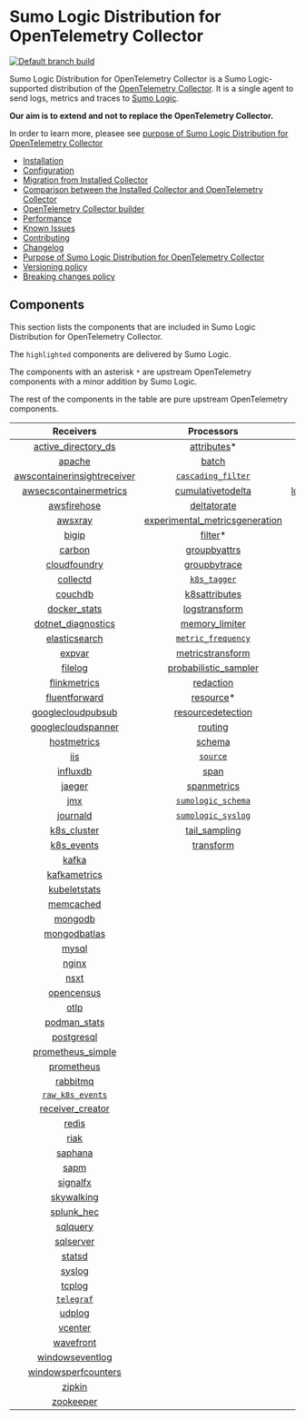 # Sumo Logic Distribution for OpenTelemetry Collector

[![Default branch build](https://github.com/SumoLogic/sumologic-otel-collector/actions/workflows/dev_builds.yml/badge.svg)](https://github.com/SumoLogic/sumologic-otel-collector/actions/workflows/dev_builds.yml)

Sumo Logic Distribution for OpenTelemetry Collector is a Sumo Logic-supported distribution of the [OpenTelemetry Collector][otc_link].
It is a single agent to send logs, metrics and traces to [Sumo Logic][sumologic].

**Our aim is to extend and not to replace the OpenTelemetry Collector.**

In order to learn more, pleasee see [purpose of Sumo Logic Distribution for OpenTelemetry Collector](./docs/UpstreamRelation.md#purpose-of-sumo-logic-distribution-for-opentelemetry-collector)

[otc_link]: https://github.com/open-telemetry/opentelemetry-collector
[sumologic]: https://www.sumologic.com

- [Installation](docs/Installation.md)
- [Configuration](docs/Configuration.md)
- [Migration from Installed Collector](docs/Migration.md)
- [Comparison between the Installed Collector and OpenTelemetry Collector](docs/Comparison.md)
- [OpenTelemetry Collector builder](./otelcolbuilder/README.md)
- [Performance](docs/Performance.md)
- [Known Issues](docs/KnownIssues.md)
- [Contributing](./CONTRIBUTING.md)
- [Changelog](./CHANGELOG.md)
- [Purpose of Sumo Logic Distribution for OpenTelemetry Collector](./docs/UpstreamRelation.md#purpose-of-sumo-logic-distribution-for-opentelemetry-collector)
- [Versioning policy](./docs/UpstreamRelation.md#versioning-policy)
- [Breaking changes policy](./docs/UpstreamRelation.md#breaking-changes-policy)

## Components

This section lists the components that are included in Sumo Logic Distribution for OpenTelemetry Collector.

The `highlighted` components are delivered by Sumo Logic.

The components with an asterisk `*` are upstream OpenTelemetry components with a minor addition by Sumo Logic.

The rest of the components in the table are pure upstream OpenTelemetry components.

|                         Receivers                          |                          Processors                          |               Exporters                |                  Extensions                  |
|:----------------------------------------------------------:|:------------------------------------------------------------:|:--------------------------------------:|:--------------------------------------------:|
|      [active_directory_ds][activedirectorydsreceiver]      |              [attributes][attributesprocessor]*              |        [carbon][carbonexporter]        |       [asapclient][asapauthextension]        |
|                  [apache][apachereceiver]                  |                   [batch][batchprocessor]                    |          [file][fileexporter]          |             [awsproxy][awsproxy]             |
| [awscontainerinsightreceiver][awscontainerinsightreceiver] |        [`cascading_filter`][cascadingfilterprocessor]        |         [kafka][kafkaexporter]         |       [basicauth][basicauthextension]        |
|  [awsecscontainermetrics][awsecscontainermetricsreceiver]  |       [cumulativetodelta][cumulativetodeltaprocessor]        | [loadbalancing][loadbalancingexporter] | [bearertokenauth][bearertokenauthextension]  |
|             [awsfirehose][awsfirehosereceiver]             |             [deltatorate][deltatorateprocessor]              |       [logging][loggingexporter]       |           [db_storage][dbstorage]            |
|                 [awsxray][awsxrayreceiver]                 | [experimental_metricsgeneration][metricsgenerationprocessor] |          [otlp][otlpexporter]          |      [docker_observer][dockerobserver]       |
|                   [bigip][bigipreceiver]                   |                  [filter][filterprocessor]*                  |      [otlphttp][otlphttpexporter]      |         [ecs_observer][ecsobserver]          |
|                  [carbon][carbonreceiver]                  |            [groupbyattrs][groupbyattrsprocessor]             |    [`sumologic`][sumologicexporter]    |     [ecs_task_observer][ecstaskobserver]     |
|            [cloudfoundry][cloudfoundryreceiver]            |            [groupbytrace][groupbytraceprocessor]             |                                        |         [file_storage][filestorage]          |
|                [collectd][collectdreceiver]                |                 [`k8s_tagger`][k8sprocessor]                 |                                        |     [health_check][healthcheckextension]     |
|                 [couchdb][couchdbreceiver]                 |           [k8sattributes][k8sattributesprocessor]            |                                        |        [host_observer][hostobserver]         |
|            [docker_stats][dockerstatsreceiver]             |           [logstransform][logstransformprocessor]            |                                        |       [http_forwarder][httpforwarder]        |
|      [dotnet_diagnostics][dotnetdiagnosticsreceiver]       |           [memory_limiter][memorylimiterprocessor]           |                                        | [jaegerremotesampling][jaegerremotesampling] |
|           [elasticsearch][elasticsearchreceiver]           |        [`metric_frequency`][metricfrequencyprocessor]        |                                        |         [k8s_observer][k8sobserver]          |
|                  [expvar][expvarreceiver]                  |        [metricstransform][metricstransformprocessor]         |                                        |      [memory_ballast][ballastextension]      |
|                 [filelog][filelogreceiver]                 |    [probabilistic_sampler][probabilisticsamplerprocessor]    |                                        |  [oauth2client][oauth2clientauthextension]   |
|            [flinkmetrics][flinkmetricsreceiver]            |               [redaction][redactionprocessor]                |                                        |          [oidc][oidcauthextension]           |
|           [fluentforward][fluentforwardreceiver]           |                [resource][resourceprocessor]*                |                                        |           [pprof][pprofextension]            |
|       [googlecloudpubsub][googlecloudpubsubreceiver]       |       [resourcedetection][resourcedetectionprocessor]        |                                        |       [sigv4auth][sigv4authextension]        |
|      [googlecloudspanner][googlecloudspannerreceiver]      |                 [routing][routingprocessor]                  |                                        |      [`sumologic`][sumologicextension]       |
|             [hostmetrics][hostmetricsreceiver]             |                  [schema][schemaprocessor]                   |                                        |          [zpages][zpagesextension]           |
|                     [iis][iisreceiver]                     |                 [`source`][sourceprocessor]                  |                                        |                                              |
|                [influxdb][influxdbreceiver]                |                    [span][spanprocessor]                     |                                        |                                              |
|                  [jaeger][jaegerreceiver]                  |             [spanmetrics][spanmetricsprocessor]              |                                        |                                              |
|                     [jmx][jmxreceiver]                     |        [`sumologic_schema`][sumologicschemaprocessor]        |                                        |                                              |
|                [journald][journaldreceiver]                |        [`sumologic_syslog`][sumologicsyslogprocessor]        |                                        |                                              |
|             [k8s_cluster][k8sclusterreceiver]              |            [tail_sampling][tailsamplingprocessor]            |                                        |                                              |
|              [k8s_events][k8seventsreceiver]               |               [transform][transformprocessor]                |                                        |                                              |
|                   [kafka][kafkareceiver]                   |                                                              |                                        |                                              |
|            [kafkametrics][kafkametricsreceiver]            |                                                              |                                        |                                              |
|            [kubeletstats][kubeletstatsreceiver]            |                                                              |                                        |                                              |
|               [memcached][memcachedreceiver]               |                                                              |                                        |                                              |
|                 [mongodb][mongodbreceiver]                 |                                                              |                                        |                                              |
|            [mongodbatlas][mongodbatlasreceiver]            |                                                              |                                        |                                              |
|                   [mysql][mysqlreceiver]                   |                                                              |                                        |                                              |
|                   [nginx][nginxreceiver]                   |                                                              |                                        |                                              |
|                    [nsxt][nsxtreceiver]                    |                                                              |                                        |                                              |
|              [opencensus][opencensusreceiver]              |                                                              |                                        |                                              |
|                    [otlp][otlpreceiver]                    |                                                              |                                        |                                              |
|               [podman_stats][podmanreceiver]               |                                                              |                                        |                                              |
|              [postgresql][postgresqlreceiver]              |                                                              |                                        |                                              |
|       [prometheus_simple][simpleprometheusreceiver]        |                                                              |                                        |                                              |
|              [prometheus][prometheusreceiver]              |                                                              |                                        |                                              |
|                [rabbitmq][rabbitmqreceiver]                |                                                              |                                        |                                              |
|          [`raw_k8s_events`][rawk8seventsreceiver]          |                                                              |                                        |                                              |
|            [receiver_creator][receivercreator]             |                                                              |                                        |                                              |
|                   [redis][redisreceiver]                   |                                                              |                                        |                                              |
|                    [riak][riakreceiver]                    |                                                              |                                        |                                              |
|                 [saphana][saphanareceiver]                 |                                                              |                                        |                                              |
|                    [sapm][sapmreceiver]                    |                                                              |                                        |                                              |
|                [signalfx][signalfxreceiver]                |                                                              |                                        |                                              |
|              [skywalking][skywalkingreceiver]              |                                                              |                                        |                                              |
|              [splunk_hec][splunkhecreceiver]               |                                                              |                                        |                                              |
|                [sqlquery][sqlqueryreceiver]                |                                                              |                                        |                                              |
|               [sqlserver][sqlserverreceiver]               |                                                              |                                        |                                              |
|                  [statsd][statsdreceiver]                  |                                                              |                                        |                                              |
|                  [syslog][syslogreceiver]                  |                                                              |                                        |                                              |
|                  [tcplog][tcplogreceiver]                  |                                                              |                                        |                                              |
|               [`telegraf`][telegrafreceiver]               |                                                              |                                        |                                              |
|                  [udplog][udplogreceiver]                  |                                                              |                                        |                                              |
|                 [vcenter][vcenterreceiver]                 |                                                              |                                        |                                              |
|               [wavefront][wavefrontreceiver]               |                                                              |                                        |                                              |
|         [windowseventlog][windowseventlogreceiver]         |                                                              |                                        |                                              |
|     [windowsperfcounters][windowsperfcountersreceiver]     |                                                              |                                        |                                              |
|                  [zipkin][zipkinreceiver]                  |                                                              |                                        |                                              |
|               [zookeeper][zookeeperreceiver]               |                                                              |                                        |                                              |

[activedirectorydsreceiver]: https://github.com/open-telemetry/opentelemetry-collector-contrib/tree/v0.55.0/receiver/activedirectorydsreceiver
[apachereceiver]: https://github.com/open-telemetry/opentelemetry-collector-contrib/tree/v0.55.0/receiver/apachereceiver
[awscontainerinsightreceiver]: https://github.com/open-telemetry/opentelemetry-collector-contrib/tree/v0.55.0/receiver/awscontainerinsightreceiver
[awsecscontainermetricsreceiver]: https://github.com/open-telemetry/opentelemetry-collector-contrib/tree/v0.55.0/receiver/awsecscontainermetricsreceiver
[awsfirehosereceiver]: https://github.com/open-telemetry/opentelemetry-collector-contrib/tree/v0.55.0/receiver/awsfirehosereceiver
[awsxrayreceiver]: https://github.com/open-telemetry/opentelemetry-collector-contrib/tree/v0.55.0/receiver/awsxrayreceiver
[bigipreceiver]: https://github.com/open-telemetry/opentelemetry-collector-contrib/tree/v0.55.0/receiver/bigipreceiver
[carbonreceiver]: https://github.com/open-telemetry/opentelemetry-collector-contrib/tree/v0.55.0/receiver/carbonreceiver
[cloudfoundryreceiver]: https://github.com/open-telemetry/opentelemetry-collector-contrib/tree/v0.55.0/receiver/cloudfoundryreceiver
[collectdreceiver]: https://github.com/open-telemetry/opentelemetry-collector-contrib/tree/v0.55.0/receiver/collectdreceiver
[couchdbreceiver]: https://github.com/open-telemetry/opentelemetry-collector-contrib/tree/v0.55.0/receiver/couchdbreceiver
[dockerstatsreceiver]: https://github.com/open-telemetry/opentelemetry-collector-contrib/tree/v0.55.0/receiver/dockerstatsreceiver
[dotnetdiagnosticsreceiver]: https://github.com/open-telemetry/opentelemetry-collector-contrib/tree/v0.55.0/receiver/dotnetdiagnosticsreceiver
[elasticsearchreceiver]: https://github.com/open-telemetry/opentelemetry-collector-contrib/tree/v0.55.0/receiver/elasticsearchreceiver
[expvarreceiver]: https://github.com/open-telemetry/opentelemetry-collector-contrib/tree/v0.55.0/receiver/expvarreceiver
[filelogreceiver]: https://github.com/open-telemetry/opentelemetry-collector-contrib/tree/v0.55.0/receiver/filelogreceiver
[flinkmetricsreceiver]: https://github.com/open-telemetry/opentelemetry-collector-contrib/tree/v0.55.0/receiver/flinkmetricsreceiver
[fluentforwardreceiver]: https://github.com/open-telemetry/opentelemetry-collector-contrib/tree/v0.55.0/receiver/fluentforwardreceiver
[googlecloudpubsubreceiver]: https://github.com/open-telemetry/opentelemetry-collector-contrib/tree/v0.55.0/receiver/googlecloudpubsubreceiver
[googlecloudspannerreceiver]: https://github.com/open-telemetry/opentelemetry-collector-contrib/tree/v0.55.0/receiver/googlecloudspannerreceiver
[hostmetricsreceiver]: https://github.com/open-telemetry/opentelemetry-collector-contrib/tree/v0.55.0/receiver/hostmetricsreceiver
[iisreceiver]: https://github.com/open-telemetry/opentelemetry-collector-contrib/tree/v0.55.0/receiver/iisreceiver
[influxdbreceiver]: https://github.com/open-telemetry/opentelemetry-collector-contrib/tree/v0.55.0/receiver/influxdbreceiver
[jaegerreceiver]: https://github.com/open-telemetry/opentelemetry-collector-contrib/tree/v0.55.0/receiver/jaegerreceiver
[jmxreceiver]: https://github.com/open-telemetry/opentelemetry-collector-contrib/tree/v0.55.0/receiver/jmxreceiver
[journaldreceiver]: https://github.com/open-telemetry/opentelemetry-collector-contrib/tree/v0.55.0/receiver/journaldreceiver
[k8sclusterreceiver]: https://github.com/open-telemetry/opentelemetry-collector-contrib/tree/v0.55.0/receiver/k8sclusterreceiver
[k8seventsreceiver]: https://github.com/open-telemetry/opentelemetry-collector-contrib/tree/v0.55.0/receiver/k8seventsreceiver
[kafkareceiver]: https://github.com/open-telemetry/opentelemetry-collector-contrib/tree/v0.55.0/receiver/kafkareceiver
[kafkametricsreceiver]: https://github.com/open-telemetry/opentelemetry-collector-contrib/tree/v0.55.0/receiver/kafkametricsreceiver
[kubeletstatsreceiver]: https://github.com/open-telemetry/opentelemetry-collector-contrib/tree/v0.55.0/receiver/kubeletstatsreceiver
[memcachedreceiver]: https://github.com/open-telemetry/opentelemetry-collector-contrib/tree/v0.55.0/receiver/memcachedreceiver
[mongodbreceiver]: https://github.com/open-telemetry/opentelemetry-collector-contrib/tree/v0.55.0/receiver/mongodbreceiver
[mongodbatlasreceiver]: https://github.com/open-telemetry/opentelemetry-collector-contrib/tree/v0.55.0/receiver/mongodbatlasreceiver
[mysqlreceiver]: https://github.com/open-telemetry/opentelemetry-collector-contrib/tree/v0.55.0/receiver/mysqlreceiver
[nginxreceiver]: https://github.com/open-telemetry/opentelemetry-collector-contrib/tree/v0.55.0/receiver/nginxreceiver
[nsxtreceiver]: https://github.com/open-telemetry/opentelemetry-collector-contrib/tree/v0.55.0/receiver/nsxtreceiver
[opencensusreceiver]: https://github.com/open-telemetry/opentelemetry-collector-contrib/tree/v0.55.0/receiver/opencensusreceiver
[otlpreceiver]: https://github.com/open-telemetry/opentelemetry-collector/tree/v0.55.0/receiver/otlpreceiver
[podmanreceiver]: https://github.com/open-telemetry/opentelemetry-collector-contrib/tree/v0.55.0/receiver/podmanreceiver
[postgresqlreceiver]: https://github.com/open-telemetry/opentelemetry-collector-contrib/tree/v0.55.0/receiver/postgresqlreceiver
[simpleprometheusreceiver]: https://github.com/open-telemetry/opentelemetry-collector-contrib/tree/v0.55.0/receiver/simpleprometheusreceiver
[prometheusreceiver]: https://github.com/open-telemetry/opentelemetry-collector-contrib/tree/v0.55.0/receiver/prometheusreceiver
[rabbitmqreceiver]: https://github.com/open-telemetry/opentelemetry-collector-contrib/tree/v0.55.0/receiver/rabbitmqreceiver
[rawk8seventsreceiver]: ./pkg/receiver/rawk8seventsreceiver
[receivercreator]: https://github.com/open-telemetry/opentelemetry-collector-contrib/tree/v0.55.0/receiver/receivercreator
[redisreceiver]: https://github.com/open-telemetry/opentelemetry-collector-contrib/tree/v0.55.0/receiver/redisreceiver
[riakreceiver]: https://github.com/open-telemetry/opentelemetry-collector-contrib/tree/v0.55.0/receiver/riakreceiver
[saphanareceiver]: https://github.com/open-telemetry/opentelemetry-collector-contrib/tree/v0.55.0/receiver/saphanareceiver
[sapmreceiver]: https://github.com/open-telemetry/opentelemetry-collector-contrib/tree/v0.55.0/receiver/sapmreceiver
[signalfxreceiver]: https://github.com/open-telemetry/opentelemetry-collector-contrib/tree/v0.55.0/receiver/signalfxreceiver
[skywalkingreceiver]: https://github.com/open-telemetry/opentelemetry-collector-contrib/tree/v0.55.0/receiver/skywalkingreceiver
[splunkhecreceiver]: https://github.com/open-telemetry/opentelemetry-collector-contrib/tree/v0.55.0/receiver/splunkhecreceiver
[sqlqueryreceiver]: https://github.com/open-telemetry/opentelemetry-collector-contrib/tree/v0.55.0/receiver/sqlqueryreceiver
[sqlserverreceiver]: https://github.com/open-telemetry/opentelemetry-collector-contrib/tree/v0.55.0/receiver/sqlserverreceiver
[statsdreceiver]: https://github.com/open-telemetry/opentelemetry-collector-contrib/tree/v0.55.0/receiver/statsdreceiver
[syslogreceiver]: https://github.com/open-telemetry/opentelemetry-collector-contrib/tree/v0.55.0/receiver/syslogreceiver
[tcplogreceiver]: https://github.com/open-telemetry/opentelemetry-collector-contrib/tree/v0.55.0/receiver/tcplogreceiver
[telegrafreceiver]: ./pkg/receiver/telegrafreceiver
[udplogreceiver]: https://github.com/open-telemetry/opentelemetry-collector-contrib/tree/v0.55.0/receiver/udplogreceiver
[vcenterreceiver]: https://github.com/open-telemetry/opentelemetry-collector-contrib/tree/v0.55.0/receiver/vcenterreceiver
[wavefrontreceiver]: https://github.com/open-telemetry/opentelemetry-collector-contrib/tree/v0.55.0/receiver/wavefrontreceiver
[windowseventlogreceiver]: https://github.com/open-telemetry/opentelemetry-collector-contrib/tree/v0.55.0/receiver/windowseventlogreceiver
[windowsperfcountersreceiver]: https://github.com/open-telemetry/opentelemetry-collector-contrib/tree/v0.55.0/receiver/windowsperfcountersreceiver
[zipkinreceiver]: https://github.com/open-telemetry/opentelemetry-collector-contrib/tree/v0.55.0/receiver/zipkinreceiver
[zookeeperreceiver]: https://github.com/open-telemetry/opentelemetry-collector-contrib/tree/v0.55.0/receiver/zookeeperreceiver

[attributesprocessor]: https://github.com/SumoLogic/opentelemetry-collector-contrib/tree/v0.55.0-filterprocessor/processor/attributesprocessor
[batchprocessor]: https://github.com/open-telemetry/opentelemetry-collector/tree/v0.55.0/processor/batchprocessor
[cascadingfilterprocessor]: ./pkg/processor/cascadingfilterprocessor
[cumulativetodeltaprocessor]: https://github.com/open-telemetry/opentelemetry-collector-contrib/tree/v0.55.0/processor/cumulativetodeltaprocessor
[deltatorateprocessor]: https://github.com/open-telemetry/opentelemetry-collector-contrib/tree/v0.55.0/processor/deltatorateprocessor
[metricsgenerationprocessor]: https://github.com/open-telemetry/opentelemetry-collector-contrib/tree/v0.55.0/processor/metricsgenerationprocessor

[filterprocessor]: https://github.com/SumoLogic/opentelemetry-collector-contrib/tree/v0.55.0-filterprocessor/processor/filterprocessor
[groupbyattrsprocessor]: https://github.com/open-telemetry/opentelemetry-collector-contrib/tree/v0.55.0/processor/groupbyattrsprocessor
[groupbytraceprocessor]: https://github.com/open-telemetry/opentelemetry-collector-contrib/tree/v0.55.0/processor/groupbytraceprocessor
[k8sprocessor]: ./pkg/processor/k8sprocessor
[k8sattributesprocessor]: https://github.com/open-telemetry/opentelemetry-collector-contrib/tree/v0.55.0/processor/k8sattributesprocessor
[logstransformprocessor]: https://github.com/open-telemetry/opentelemetry-collector-contrib/tree/v0.55.0/processor/logstransformprocessor
[memorylimiterprocessor]: https://github.com/open-telemetry/opentelemetry-collector/tree/v0.55.0/processor/memorylimiterprocessor
[metricfrequencyprocessor]: ./pkg/processor/metricfrequencyprocessor
[metricstransformprocessor]: https://github.com/open-telemetry/opentelemetry-collector-contrib/tree/v0.55.0/processor/metricstransformprocessor
[probabilisticsamplerprocessor]: https://github.com/open-telemetry/opentelemetry-collector-contrib/tree/v0.55.0/processor/probabilisticsamplerprocessor
[redactionprocessor]: https://github.com/open-telemetry/opentelemetry-collector-contrib/tree/v0.55.0/processor/redactionprocessor
[resourceprocessor]: https://github.com/SumoLogic/opentelemetry-collector-contrib/tree/v0.55.0-filterprocessor/processor/resourceprocessor
[resourcedetectionprocessor]: https://github.com/open-telemetry/opentelemetry-collector-contrib/tree/v0.55.0/processor/resourcedetectionprocessor
[routingprocessor]: https://github.com/open-telemetry/opentelemetry-collector-contrib/tree/v0.55.0/processor/routingprocessor
[schemaprocessor]: https://github.com/open-telemetry/opentelemetry-collector-contrib/tree/v0.55.0/processor/schemaprocessor
[sourceprocessor]: ./pkg/processor/sourceprocessor
[spanprocessor]: https://github.com/open-telemetry/opentelemetry-collector-contrib/tree/v0.55.0/processor/spanprocessor
[spanmetricsprocessor]: https://github.com/open-telemetry/opentelemetry-collector-contrib/tree/v0.55.0/processor/spanmetricsprocessor
[sumologicschemaprocessor]: ./pkg/processor/sumologicschemaprocessor
[sumologicsyslogprocessor]: ./pkg/processor/sumologicsyslogprocessor
[tailsamplingprocessor]: https://github.com/open-telemetry/opentelemetry-collector-contrib/tree/v0.55.0/processor/tailsamplingprocessor
[transformprocessor]: https://github.com/open-telemetry/opentelemetry-collector-contrib/tree/v0.55.0/processor/transformprocessor

[carbonexporter]: https://github.com/open-telemetry/opentelemetry-collector-contrib/tree/v0.55.0/exporter/carbonexporter
[fileexporter]: https://github.com/open-telemetry/opentelemetry-collector-contrib/tree/v0.55.0/exporter/fileexporter
[kafkaexporter]: https://github.com/open-telemetry/opentelemetry-collector-contrib/tree/v0.55.0/exporter/kafkaexporter
[loadbalancingexporter]: https://github.com/open-telemetry/opentelemetry-collector-contrib/tree/v0.55.0/exporter/loadbalancingexporter
[loggingexporter]: https://github.com/open-telemetry/opentelemetry-collector/tree/v0.55.0/exporter/loggingexporter
[otlpexporter]: https://github.com/open-telemetry/opentelemetry-collector/tree/v0.55.0/exporter/otlpexporter
[otlphttpexporter]: https://github.com/open-telemetry/opentelemetry-collector/tree/v0.55.0/exporter/otlphttpexporter
[sumologicexporter]: ./pkg/exporter/sumologicexporter

[asapauthextension]: https://github.com/open-telemetry/opentelemetry-collector-contrib/tree/v0.55.0/extension/asapauthextension
[awsproxy]: https://github.com/open-telemetry/opentelemetry-collector-contrib/tree/v0.55.0/extension/awsproxy
[basicauthextension]: https://github.com/open-telemetry/opentelemetry-collector-contrib/tree/v0.55.0/extension/basicauthextension
[bearertokenauthextension]: https://github.com/open-telemetry/opentelemetry-collector-contrib/tree/v0.55.0/extension/bearertokenauthextension
[dbstorage]: https://github.com/open-telemetry/opentelemetry-collector-contrib/tree/v0.55.0/extension/storage/dbstorage
[dockerobserver]: https://github.com/open-telemetry/opentelemetry-collector-contrib/tree/v0.55.0/extension/observer/dockerobserver
[ecsobserver]: https://github.com/open-telemetry/opentelemetry-collector-contrib/tree/v0.55.0/extension/observer/ecsobserver
[ecstaskobserver]: https://github.com/open-telemetry/opentelemetry-collector-contrib/tree/v0.55.0/extension/observer/ecstaskobserver
[filestorage]: https://github.com/open-telemetry/opentelemetry-collector-contrib/tree/v0.55.0/extension/storage/filestorage
[healthcheckextension]: https://github.com/open-telemetry/opentelemetry-collector-contrib/tree/v0.55.0/extension/healthcheckextension
[hostobserver]: https://github.com/open-telemetry/opentelemetry-collector-contrib/tree/v0.55.0/extension/observer/hostobserver
[httpforwarder]: https://github.com/open-telemetry/opentelemetry-collector-contrib/tree/v0.55.0/extension/httpforwarder
[jaegerremotesampling]: https://github.com/open-telemetry/opentelemetry-collector-contrib/tree/v0.55.0/extension/jaegerremotesampling
[k8sobserver]: https://github.com/open-telemetry/opentelemetry-collector-contrib/tree/v0.55.0/extension/observer/k8sobserver
[ballastextension]: https://github.com/open-telemetry/opentelemetry-collector/tree/v0.55.0/extension/ballastextension
[oauth2clientauthextension]: https://github.com/open-telemetry/opentelemetry-collector-contrib/tree/v0.55.0/extension/oauth2clientauthextension
[oidcauthextension]: https://github.com/open-telemetry/opentelemetry-collector-contrib/tree/v0.55.0/extension/oidcauthextension
[pprofextension]: https://github.com/open-telemetry/opentelemetry-collector-contrib/tree/v0.55.0/extension/pprofextension
[sigv4authextension]: https://github.com/open-telemetry/opentelemetry-collector-contrib/tree/v0.55.0/extension/sigv4authextension
[sumologicextension]: ./pkg/extension/sumologicextension
[zpagesextension]: https://github.com/open-telemetry/opentelemetry-collector/tree/v0.55.0/extension/zpagesextension
